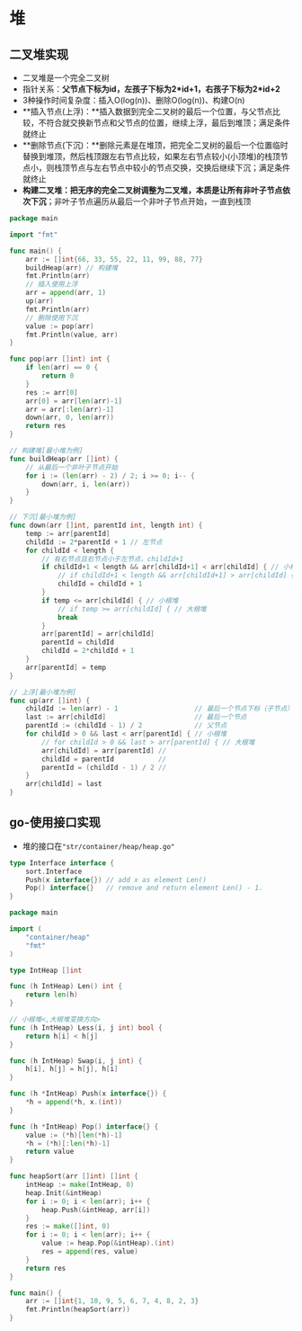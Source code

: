 # 堆

## 二叉堆实现

- 二叉堆是一个完全二叉树
- 指针关系：**父节点下标为id，左孩子下标为2\*id+1，右孩子下标为2\*id+2**
- 3种操作时间复杂度：插入O(log(n))、删除O(log(n))、构建O(n)
- **插入节点(上浮)：**插入数据到完全二叉树的最后一个位置，与父节点比较，不符合就交换新节点和父节点的位置，继续上浮，最后到堆顶；满足条件就终止
- **删除节点(下沉)：**删除元素是在堆顶，把完全二叉树的最后一个位置临时替换到堆顶，然后栈顶跟左右节点比较，如果左右节点较小(小顶堆)的栈顶节点小，则栈顶节点与左右节点中较小的节点交换，交换后继续下沉；满足条件就终止
- **构建二叉堆：**把无序的完全二叉树调整为二叉堆，本质是让**所有非叶子节点依次下沉**；非叶子节点遍历从最后一个非叶子节点开始，一直到栈顶

```go
package main

import "fmt"

func main() {
	arr := []int{66, 33, 55, 22, 11, 99, 88, 77}
	buildHeap(arr) // 构建堆
	fmt.Println(arr)
	// 插入使用上浮
	arr = append(arr, 1)
	up(arr)
	fmt.Println(arr)
	// 删除使用下沉
	value := pop(arr)
	fmt.Println(value, arr)
}

func pop(arr []int) int {
	if len(arr) == 0 {
		return 0
	}
	res := arr[0]
	arr[0] = arr[len(arr)-1]
	arr = arr[:len(arr)-1]
	down(arr, 0, len(arr))
	return res
}

// 构建堆[最小堆为例]
func buildHeap(arr []int) {
	// 从最后一个非叶子节点开始
	for i := (len(arr) - 2) / 2; i >= 0; i-- {
		down(arr, i, len(arr))
	}
}

// 下沉[最小堆为例]
func down(arr []int, parentId int, length int) {
	temp := arr[parentId]
	childId := 2*parentId + 1 // 左节点
	for childId < length {
		// 有右节点且右节点小于左节点，childId+1
		if childId+1 < length && arr[childId+1] < arr[childId] { // 小根堆
			// if childId+1 < length && arr[childId+1] > arr[childId] { // 大根堆
			childId = childId + 1
		}
		if temp <= arr[childId] { // 小根堆
			// if temp >= arr[childId] { // 大根堆
			break
		}
		arr[parentId] = arr[childId]
		parentId = childId
		childId = 2*childId + 1
	}
	arr[parentId] = temp
}

// 上浮[最小堆为例]
func up(arr []int) {
	childId := len(arr) - 1                   // 最后一个节点下标（子节点）
	last := arr[childId]                      // 最后一个节点
	parentId := (childId - 1) / 2             // 父节点
	for childId > 0 && last < arr[parentId] { // 小根堆
		// for childId > 0 && last > arr[parentId] { // 大根堆
		arr[childId] = arr[parentId] //
		childId = parentId           //
		parentId = (childId - 1) / 2 //
	}
	arr[childId] = last
}
```

## go-使用接口实现
- 堆的接口在`"str/container/heap/heap.go"`
```go
type Interface interface {
	sort.Interface
	Push(x interface{}) // add x as element Len()
	Pop() interface{}   // remove and return element Len() - 1.
}
```

```go
package main

import (
	"container/heap"
	"fmt"
)

type IntHeap []int

func (h IntHeap) Len() int {
	return len(h)
}

// 小根堆<,大根堆变换方向>
func (h IntHeap) Less(i, j int) bool {
	return h[i] < h[j]
}

func (h IntHeap) Swap(i, j int) {
	h[i], h[j] = h[j], h[i]
}

func (h *IntHeap) Push(x interface{}) {
	*h = append(*h, x.(int))
}

func (h *IntHeap) Pop() interface{} {
	value := (*h)[len(*h)-1]
	*h = (*h)[:len(*h)-1]
	return value
}

func heapSort(arr []int) []int {
	intHeap := make(IntHeap, 0)
	heap.Init(&intHeap)
	for i := 0; i < len(arr); i++ {
		heap.Push(&intHeap, arr[i])
	}
	res := make([]int, 0)
	for i := 0; i < len(arr); i++ {
		value := heap.Pop(&intHeap).(int)
		res = append(res, value)
	}
	return res
}

func main() {
	arr := []int{1, 10, 9, 5, 6, 7, 4, 8, 2, 3}
	fmt.Println(heapSort(arr))
}
```